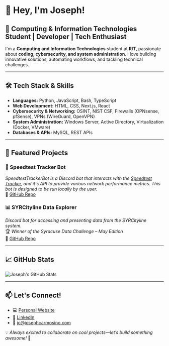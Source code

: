 # 👋 Hey, I'm Joseph!

## 🚀 Computing & Information Technologies Student | Developer | Tech Enthusiast

I'm a **Computing and Information Technologies** student at **RIT**, passionate about **coding, cybersecurity, and system administration**. I love building innovative solutions, automating workflows, and tackling technical challenges.

---

## 🛠️ Tech Stack & Skills

- **Languages:** Python, JavaScript, Bash, TypeScript  
- **Web Development:** HTML, CSS, Next.js, React  
- **Cybersecurity & Networking:** OSINT, NIST CSF, Firewalls (OPNsense, pfSense), VPNs (WireGuard, OpenVPN)  
- **System Administration:** Windows Server, Active Directory, Virtualization (Docker, VMware)  
- **Databases & APIs:** MySQL, REST APIs

---

## 📌 Featured Projects

### 📡 Speedtest Tracker Bot
*SpeedtestTrackerBot is a Discord bot that interacts with the [Speedtest Tracker](https://github.com/alexjustesen/speedtest-tracker), and it's API to provide various network performance metrics. This bot is designed to be run locally by the user.*  
🔗 [GitHub Repo](https://github.com/josephistired/SpeedtestTrackerBot)

### 📊 SYRCityline Data Explorer
*Discord bot for accessing and presenting data from the SYRCityline system.*  
🏆 *Winner of the Syracuse Data Challenge – May Edition*  
🔗 [GitHub Repo](https://github.com/Syracuse-Open-Source-Collective/SYRCityline-Data-Explorer)

---

## 📈 GitHub Stats
![Joseph's GitHub Stats](https://github-readme-stats.vercel.app/api?username=josephistired&show_icons=true&theme=tokyonight)

---

## 📫 Let's Connect!
- 💻 [Personal Website](https://www.josephcarmosino.com)  
- 💼 [LinkedIn](https://www.linkedin.com/in/josephcarmosino/)  
- 📧 jc@josephcarmosino.com  

💡 *Always excited to collaborate on cool projects—let’s build something awesome!* 🚀
